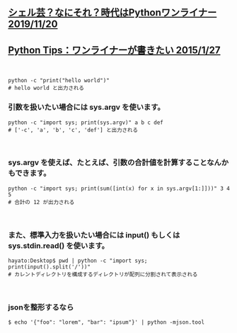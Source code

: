 ## [シェル芸？なにそれ？時代はPythonワンライナー 2019/11/20](https://b.ueda.tech/?page=python_shellgei)
## [Python Tips：ワンライナーが書きたい 2015/1/27](https://www.lifewithpython.com/2015/01/python-use-command-one-liner.html)
<br>

```
python -c "print("hello world")"
# hello world と出力される
```

### 引数を扱いたい場合には sys.argv を使います。
```
python -c "import sys; print(sys.argv)" a b c def
# ['-c', 'a', 'b', 'c', 'def'] と出力される
```
<br>

### sys.argv を使えば、たとえば、引数の合計値を計算することなんかもできます。
```
python -c "import sys; print(sum([int(x) for x in sys.argv[1:]]))" 3 4 5
# 合計の 12 が出力される
```
<br>

### また、標準入力を扱いたい場合には input() もしくは sys.stdin.read() を使います。
```
hayato:Desktop$ pwd | python -c "import sys; print(input().split('/'))"
# カレントディレクトリを構成するディレクトリが配列に分割されて表示される
```
<br>

### jsonを整形するなら
```
$ echo '{"foo": "lorem", "bar": "ipsum"}' | python -mjson.tool
```
